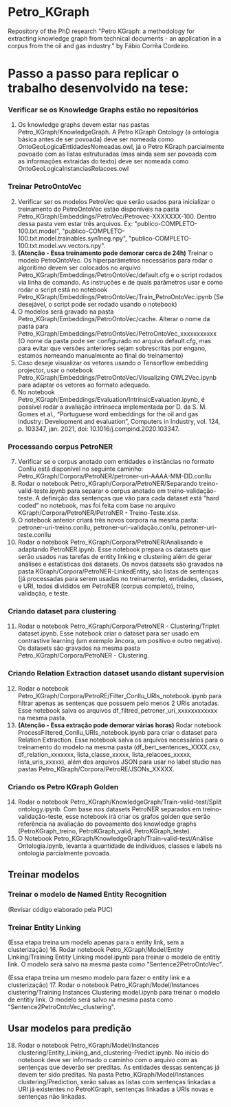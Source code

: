 # Petro_KGraph
 Repository of the PhD research "Petro KGraph: a methodology for extracting knowledge graph from technical documents - an application in a corpus from the oil and gas industry." by Fábio Corrêa Cordeiro.
 
 
# Passo a passo para replicar o trabalho desenvolvido na tese:

### Verificar se os Knowledge Graphs estão no repositórios
1. Os knowledge graphs devem estar nas pastas Petro_KGraph/KnowledgeGraph. A Petro KGraph Ontology (a ontologia básica antes de ser povoada) deve ser nomeada como OntoGeoLogicaEntidadesNomeadas.owl, já o Petro KGraph parcialmente povoado com as listas estruturadas (mas ainda sem ser povoada com as informações extraídas do texto) deve ser nomeada como OntoGeoLogicaInstanciasRelacoes.owl

### Treinar PetroOntoVec
2. Verificar ser os modelos PetroVec que serão usados para inicializar o treinamento do PetroOntoVec estão disponíveis na pasta Petro_KGraph/Embeddings/PetroVec/Petrovec-XXXXXXX-100. Dentro dessa pasta vem estar três arquivos. Ex: "publico-COMPLETO-100.txt.model", "publico-COMPLETO-100.txt.model.trainables.syn1neg.npy", "publico-COMPLETO-100.txt.model.wv.vectors.npy".
3. **(Atenção - Essa treinamento pode demorar cerca de 24h)** Treinar o modelo PetroOntoVec. Os hiperparâmetros necessários para rodar o algoritimo devem ser colocados no arquivo Petro_KGraph/Embeddings/PetroOntoVec/default.cfg e o script rodados via linha de comando. As instruções e de quais parâmetros usar e como rodar o script está no notebook Petro_KGraph/Embeddings/PetroOntoVec/Train_PetroOntoVec.ipynb (Se desejável, o script pode ser rodado usando o notebook)
4. O modelos será gravado na pasta Petro_KGraph/Embeddings/PetroOntoVec/cache. Alterar o nome da pasta para Petro_KGraph/Embeddings/PetroOntoVec/PetroOntoVec_xxxxxxxxxxx (O nome da pasta pode ser configurado no arquivo default.cfg, mas para evitar que versões anteriores sejam sobrescritas por engano, estamos nomeando manualmente ao final do treinamento)
5. Caso deseje visualizar os vetores usando o Tensorflow embedding projector, usar o notebook Petro_KGraph/Embeddings/PetroOntoVec/Visualizing OWL2Vec.ipynb para adaptar os vetores ao formato adequado.
6. No notebook Petro_KGraph/Embeddings/Evaluation/IntrinsicEvaluation.ipynb, é possível rodar a avaliação intrínseca implementada por D. da S. M. Gomes et al., “Portuguese word embeddings for the oil and gas industry: Development and evaluation”, Computers in Industry, vol. 124, p. 103347, jan. 2021, doi: 10.1016/j.compind.2020.103347.
 
### Processando corpus PetroNER
7. Verificar se o corpus anotado com entidades e instâncias no formato Conllu está disponível no seguinte caminho: Petro_KGraph/Corpora/PetroNER/petroner-uri-AAAA-MM-DD.conllu
8. Rodar o notebook Petro_KGraph/Corpora/PetroNER/Separando treino-valid-teste.ipynb para separar o corpus anotado em treino-validação-teste. A definição das sentenças que vão para cada dataset está "hard coded" no notebook, mas foi feita com base no arquivo KGraph/Corpora/PetroNER/PetroNER - Treino-Teste.xlsx.
9. O notebook anterior criará três novos corpora na mesma pasta: petroner-uri-treino.conllu, petroner-uri-validação.conllu, petroner-uri-teste.conllu
10. Rodar o notebook Petro_KGraph/Corpora/PetroNER/Analisando e adaptando PetroNER.ipynb. Esse notebook prepara os datasets que serão usados nas tarefas de entity linking e clustering além de gerar análises e estatísticas dos datasets. Os novos datasets são gravados na pasta KGraph/Corpora/PetroNER-LinkedEntity, são listas de sentenças (já processadas para serem usadas no treinamento), entidades, classes, e URI, todos divididos em PetroNER (corpus completo), treino, validação, e teste.

### Criando dataset para clustering
11. Rodar o notebook Petro_KGraph/Corpora/PetroNER - Clustering/Triplet dataset.ipynb. Esse notebook criar o dataset para ser usado em contrastive learning (um exemplo âncora, um positivo e outro negativo). Os datasets são gravados na mesma pasta Petro_KGraph/Corpora/PetroNER - Clustering.

### Criando Relation Extraction dataset usando distant supervision
12. Rodar o notebook Petro_KGraph/Corpora/PetroRE/Filter_Conllu_URIs_notebook.ipynb para filtrar apenas as sentenças que possuem pelo menos 2 URIs anotadas. Esse notebook salva os arquivos df_filtred_petroner_uri_xxxxxxxxxxxx na mesma pasta.
13. **(Atenção - Essa extração pode demorar várias horas)** Rodar notebook ProcessFiltered_Conllu_URIs_notebook.ipynb para criar o dataset para Relation Extraction. Esse notebook salva os arquivos necessários para o treinamento do modelo na mesma pasta (df_bert_sentences_XXXX.csv, df_relation_xxxxxxx, lista_classe_xxxxx, lista_relacoes_xxxxx, lista_uris_xxxxx), além dos arquivos JSON para usar no label studio nas pastas Petro_KGraph/Corpora/PetroRE/JSONs_XXXXX.

### Criando os Petro KGraph Golden
14. Rodar o notebook Petro_KGraph/KnowledgeGraph/Train-valid-test/Split ontology.ipynb. Com base nos datasets PetroNER separados em treino-validação-teste, esse notebook irá criar os grafos golden que serão referência na avaliação do povoamento dos knowledge graphs (PetroKGraph_treino, PetroKGraph_valid, PetroKGraph_teste).
15. O Notebook Petro_KGraph/KnowledgeGraph/Train-valid-test/Análise Ontologia.ipynb, levanta a quantidade de indivíduos, classes e labels na ontologia parcialmente povoada.

## Treinar modelos
### Treinar o modelo de Named Entity Recognition
(Revisar código elaborado pela PUC)

### Treinar Entity Linking 
(Essa etapa treina um modelo apenas para o entity link, sem a clusterização)
16. Rodar notebook Petro_KGraph/Model/Entity Linking/Training Entity Linking model.ipynb para treinar o modelo de entitiy link. O modelo será salvo na mesma pasta como "Sentence2PetroOntoVec".

(Essa etapa treina um mesmo modelo para fazer o entity link e	 a clusterização)
17. Rodar o notebook Petro_KGraph/Model/Instances clustering/Training Instances Clustering model.ipynb para treinar o modelo de entitiy link. O modelo será salvo na mesma pasta como "Sentence2PetroOntoVec_clustering".




## Usar modelos para predição
18. Rodar o notebook Petro_KGraph/Model/Instances clustering/Entity_Linking_and_clustering-Predict.ipynb. No início do notebook deve ser informado o caminho com o arquivo com as sentenças que deverão ser preditas. As entidades dessas sentenças já devem ter sido preditas. Na pasta Petro_KGraph/Model/Instances clustering/Prediction, serão salvas as listas com sentenças linkadas a URI já existentes no PetroKGraph, sentenças linkadas a URIs novas e sentenças não linkadas. 


